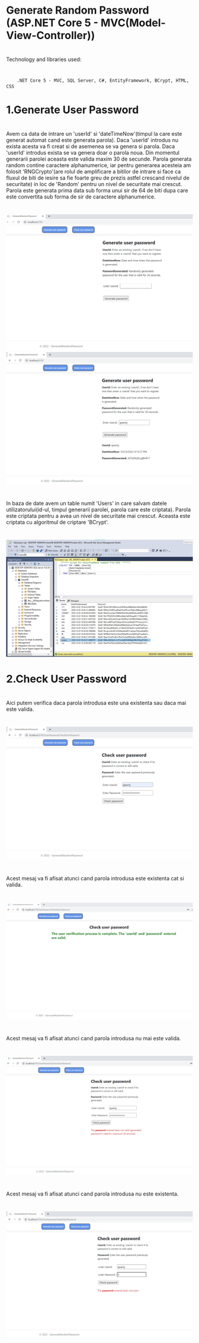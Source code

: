# Generate Random Password (ASP.NET Core 5 - MVC(Model-View-Controller))
#
   Technology and libraries used: 
#
        .NET Core 5 - MVC, SQL Server, C#, EntityFramework, BCrypt, HTML, CSS
#

#
# 1.Generate User Password
# 
 Avem ca data de intrare un 'userId' si 'dateTimeNow'(timpul la care este generat automat cand este generata parola).
 Daca 'userId' introdus nu exista acesta va fi creat si de asemenea se va genera si parola.
 Daca 'userId' introdus exista se va genera doar o parola noua.
 Din momentul generarii parolei aceasta este valida maxim 30 de secunde.
 Parola generata random contine caractere alphanumerice, iar pentru generarea acesteia am folosit 'RNGCrypto'(are rolul de 
 amplificare a bitilor de intrare si face ca fluxul de biti de iesire sa fie foarte greu de prezis astfel crescand nivelul 
 de securitate) in loc de 'Random' pentru un nivel de securitate mai crescut. Parola este generata prima data sub forma unui sir de 
 64 de biti dupa care este convertita sub forma de sir de caractere alphanumerice. 
#
![alt text](https://github.com/iulian-b97/generate-random-pass/blob/main/_screens/s1.jpg)
![alt text](https://github.com/iulian-b97/generate-random-pass/blob/main/_screens/s2.jpg)
# 
  In baza de date avem un table numit 'Users' in care salvam datele utilizatorului(id-ul, timpul generarii parolei, parola care este criptata).
  Parola este criptata pentru a avea un nivel de securitate mai crescut. Aceasta este criptata cu algoritmul de criptare 'BCrypt'.
#
![alt text](https://github.com/iulian-b97/generate-random-pass/blob/main/_screens/s7.jpg)
#
# 2.Check User Password
# 
  Aici putem verifica daca parola introdusa este una existenta sau daca mai este valida.
#
![alt text](https://github.com/iulian-b97/generate-random-pass/blob/main/_screens/s3.jpg)
# 
  Acest mesaj va fi afisat atunci cand parola introdusa este existenta cat si valida.
#
![alt text](https://github.com/iulian-b97/generate-random-pass/blob/main/_screens/s4.jpg)
# 
  Acest mesaj va fi afisat atunci cand parola introdusa nu mai este valida.
#
![alt text](https://github.com/iulian-b97/generate-random-pass/blob/main/_screens/s5.jpg)
# 
  Acest mesaj va fi afisat atunci cand parola introdusa nu este existenta.
#
![alt text](https://github.com/iulian-b97/generate-random-pass/blob/main/_screens/s6.jpg)


